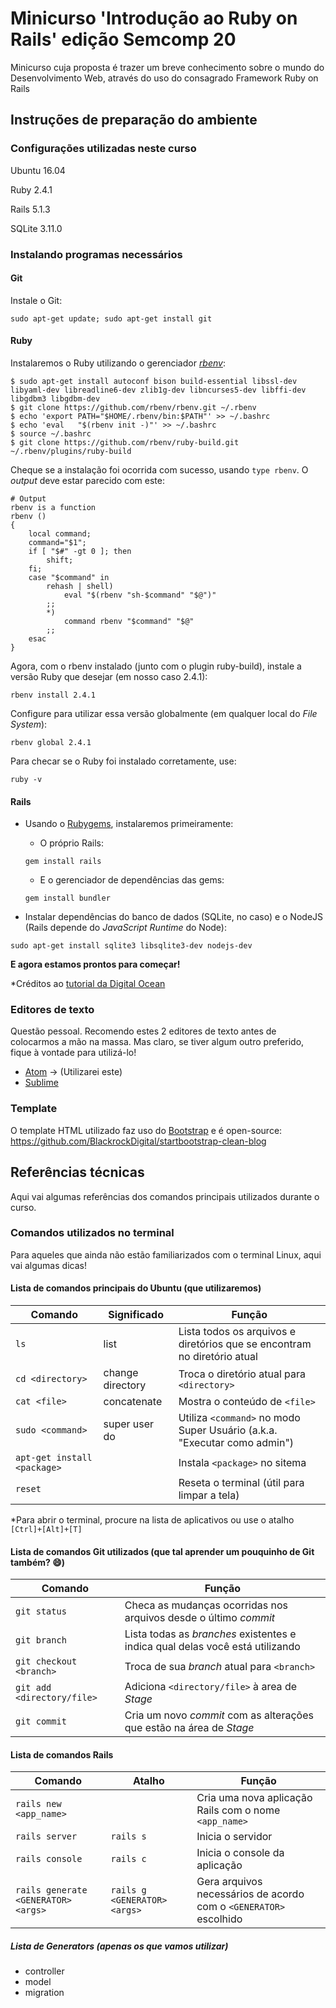 # Minicurso 'Introdução ao Ruby on Rails' edição Semcomp 20
Minicurso cuja proposta é trazer um breve conhecimento sobre o mundo do Desenvolvimento Web, através do uso do consagrado Framework Ruby on Rails
## Instruções de preparação do ambiente
### Configurações utilizadas neste curso

Ubuntu 16.04

Ruby 2.4.1

Rails 5.1.3

SQLite 3.11.0

### Instalando programas necessários

#### Git
Instale o Git:
```
sudo apt-get update; sudo apt-get install git
```

#### Ruby
Instalaremos o Ruby utilizando o gerenciador [_rbenv_](https://github.com/rbenv/rbenv):
```
$ sudo apt-get install autoconf bison build-essential libssl-dev libyaml-dev libreadline6-dev zlib1g-dev libncurses5-dev libffi-dev libgdbm3 libgdbm-dev
$ git clone https://github.com/rbenv/rbenv.git ~/.rbenv
$ echo 'export PATH="$HOME/.rbenv/bin:$PATH"' >> ~/.bashrc
$ echo 'eval   "$(rbenv init -)"' >> ~/.bashrc
$ source ~/.bashrc
$ git clone https://github.com/rbenv/ruby-build.git ~/.rbenv/plugins/ruby-build
```

Cheque se a instalação foi ocorrida com sucesso, usando `type rbenv`. O _output_ deve estar parecido com este:
```shell
# Output
rbenv is a function
rbenv ()
{
    local command;
    command="$1";
    if [ "$#" -gt 0 ]; then
        shift;
    fi;
    case "$command" in
        rehash | shell)
            eval "$(rbenv "sh-$command" "$@")"
        ;;
        *)
            command rbenv "$command" "$@"
        ;;
    esac
}
```

Agora, com o rbenv instalado (junto com o plugin ruby-build), instale a versão Ruby que desejar (em nosso caso 2.4.1):
```
rbenv install 2.4.1
```

Configure para utilizar essa versão globalmente (em qualquer local do _File System_):
```
rbenv global 2.4.1
```

Para checar se o Ruby foi instalado corretamente, use:
```
ruby -v
```

#### Rails
- Usando o [Rubygems](https://rubygems.org/pages/about), instalaremos primeiramente:

  - O próprio Rails:
  ```
  gem install rails
  ```
  - E o gerenciador de dependências das gems:
  ```
  gem install bundler
  ```
- Instalar dependências do banco de dados (SQLite, no caso) e o NodeJS (Rails depende do _JavaScript Runtime_ do Node):
```
sudo apt-get install sqlite3 libsqlite3-dev nodejs-dev
```

**E agora estamos prontos para começar!**

\*Créditos ao [tutorial da Digital Ocean](https://www.digitalocean.com/community/tutorials/how-to-install-ruby-on-rails-with-rbenv-on-ubuntu-16-04)

### Editores de texto
Questão pessoal. Recomendo estes 2 editores de texto antes de colocarmos a mão na massa. Mas claro, se tiver algum outro preferido, fique à vontade para utilizá-lo!
- [Atom](https://atom.io/) -> (Utilizarei este)
- [Sublime](https://www.sublimetext.com/)

### Template
O template HTML utilizado faz uso do [Bootstrap](https://getbootstrap.com/) e é open-source: https://github.com/BlackrockDigital/startbootstrap-clean-blog

## Referências técnicas
Aqui vai algumas referências dos comandos principais utilizados durante o curso.

### Comandos utilizados no terminal
Para aqueles que ainda não estão familiarizados com o terminal Linux, aqui vai algumas dicas!

#### Lista de comandos principais do Ubuntu (que utilizaremos)

Comando | Significado | Função
--------|-------------|-------
`ls` | list | Lista todos os arquivos e diretórios que se encontram no diretório atual
`cd <directory>` | change directory | Troca o diretório atual para `<directory>`
`cat <file>` | concatenate | Mostra o conteúdo de `<file>`
`sudo <command>` | super user do | Utiliza `<command>` no modo Super Usuário (a.k.a. "Executar como admin")
`apt-get install <package>` || Instala `<package>` no sitema
`reset` || Reseta o terminal (útil para limpar a tela)

\*Para abrir o terminal, procure na lista de aplicativos ou use o atalho `[Ctrl]+[Alt]+[T]`

#### Lista de comandos Git utilizados (que tal aprender um pouquinho de Git também? :smile:)

Comando | Função
--------|-------
`git status` | Checa as mudanças ocorridas nos arquivos desde o último _commit_
`git branch` | Lista todas as _branches_ existentes e indica qual delas você está utilizando
`git checkout <branch>` | Troca de sua _branch_ atual para `<branch>`
`git add <directory/file>` | Adiciona `<directory/file>` à area de _Stage_
`git commit` | Cria um novo _commit_ com as alterações que estão na área de _Stage_

#### Lista de comandos Rails
Comando | Atalho | Função
--------|--------|-------
`rails new <app_name>` || Cria uma nova aplicação Rails com o nome `<app_name>`
`rails server` | `rails s` | Inicia o servidor
`rails console` | `rails c` | Inicia o console da aplicação
`rails generate <GENERATOR> <args>` | `rails g <GENERATOR> <args>` | Gera arquivos necessários de acordo com o `<GENERATOR>` escolhido

##### Lista de Generators (apenas os que vamos utilizar)
- controller
- model
- migration
